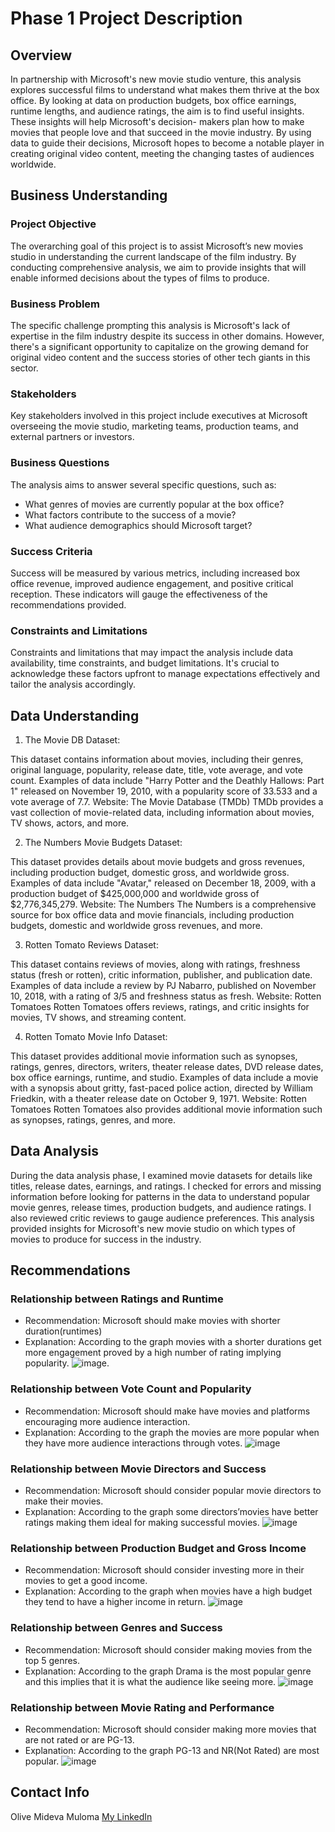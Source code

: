 # Phase 1 Project Description

## Overview
In partnership with Microsoft's new movie studio venture, this analysis explores successful films to understand what makes them thrive at the box office. By looking at data on production budgets, box office earnings, runtime lengths, and audience ratings, the aim is to find useful insights. These insights will help Microsoft's decision- makers plan how to make movies that people love and that succeed in the movie industry. By using data to guide their decisions, Microsoft hopes to become a notable player in creating original video content, meeting the changing tastes of audiences worldwide.

## Business Understanding

### Project Objective
The overarching goal of this project is to assist Microsoft’s new movies studio in understanding the current landscape of the film industry. By conducting comprehensive analysis, we aim to provide insights that will enable informed decisions about the types of films to produce.

### Business Problem
The specific challenge prompting this analysis is Microsoft's lack of expertise in the film industry despite its success in other domains. However, there's a significant opportunity to capitalize on the growing demand for original video content and the success stories of other tech giants in this sector.

 ### Stakeholders
 Key stakeholders involved in this project include executives at Microsoft overseeing the movie studio, marketing teams, production teams, and external partners or investors.

### Business Questions
The analysis aims to answer several specific questions, such as:
* What genres of movies are currently popular at the box office?
* What factors contribute to the success of a movie?
* What audience demographics should Microsoft target?

### Success Criteria
Success will be measured by various metrics, including increased box office revenue, improved audience engagement, and positive critical reception. These indicators will gauge the effectiveness of the recommendations provided.

### Constraints and Limitations
Constraints and limitations that may impact the analysis include data availability, time constraints, and budget limitations. It's crucial to acknowledge these factors upfront to manage expectations effectively and tailor the analysis accordingly.

## Data Understanding
1. The Movie DB Dataset:

This dataset contains information about movies, including their genres, original language, popularity, release date, title, vote average, and vote count. Examples of data include "Harry Potter and the Deathly Hallows: Part 1" released on November 19, 2010, with a popularity score of 33.533 and a vote average of 7.7. 
Website: The Movie Database (TMDb)
TMDb provides a vast collection of movie-related data, including information about movies, TV shows, actors, and more.

2. The Numbers Movie Budgets Dataset:

This dataset provides details about movie budgets and gross revenues, including production budget, domestic gross, and worldwide gross. Examples of data include "Avatar," released on December 18, 2009, with a production budget of $425,000,000 and worldwide gross of $2,776,345,279.
Website: The Numbers
The Numbers is a comprehensive source for box office data and movie financials, including production budgets, domestic and worldwide gross revenues, and more.

3. Rotten Tomato Reviews Dataset:

This dataset contains reviews of movies, along with ratings, freshness status (fresh or rotten), critic information, publisher, and publication date. Examples of data include a review by PJ Nabarro, published on November 10, 2018, with a rating of 3/5 and freshness status as fresh.
Website: Rotten Tomatoes
Rotten Tomatoes offers reviews, ratings, and critic insights for movies, TV shows, and streaming content.

4. Rotten Tomato Movie Info Dataset:

This dataset provides additional movie information such as synopses, ratings, genres, directors, writers, theater release dates, DVD release dates, box office earnings, runtime, and studio. Examples of data include a movie with a synopsis about gritty, fast-paced police action, directed by William Friedkin, with a theater release date on October 9, 1971.
Website: Rotten Tomatoes
Rotten Tomatoes also provides additional movie information such as synopses, ratings, genres, and more.

## Data Analysis

During the data analysis phase, I examined movie datasets for details like titles, release dates, earnings, and ratings. I checked for errors and missing information before looking for patterns in the data to understand popular movie genres, release times, production budgets, and audience ratings. I also reviewed critic reviews to gauge audience preferences. This analysis provided insights for Microsoft's new movie studio on which types of movies to produce for success in the industry.

## Recommendations

### Relationship between Ratings and Runtime

* Recommendation: Microsoft should make movies with shorter duration(runtimes)
* Explanation: According to the graph movies with a shorter durations get more engagement proved by a high number of rating implying popularity.
![image](https://github.com/olivemideva/dsc-phase-1-project-v2-4/blob/master/Images/Average%20Rating%20Across%20Different%20Runtimes.png).

### Relationship between Vote Count and Popularity

* Recommendation: Microsoft should make have movies and platforms encouraging more audience interaction.
* Explanation: According to the graph the movies are more popular when they have more audience interactions through votes.
 ![image](https://github.com/olivemideva/dsc-phase-1-project-v2-4/blob/master/Images/Relationship%20between%20Popularity%20and%20Vote%20Count.png)
 
### Relationship between Movie Directors and Success

* Recommendation: Microsoft should consider popular movie directors to make their movies.
* Explanation: According to the graph some directors’movies have better ratings making them ideal for making successful movies.
![image](https://github.com/olivemideva/dsc-phase-1-project-v2-4/blob/master/Images/Top%2020%20directors.png)

### Relationship between Production Budget and Gross Income

* Recommendation: Microsoft should consider investing more in their movies to get a good income.
* Explanation: According to the graph when movies have a high budget they tend to have a higher income in return.
![image](https://github.com/olivemideva/dsc-phase-1-project-v2-4/blob/master/Images/Correlation%20between%20budget%20and%20total%20gross%20revenue.png)

### Relationship between Genres and Success

* Recommendation: Microsoft should consider making movies from the top 5 genres.
* Explanation: According to the graph Drama is the most popular genre and this implies that it is what the audience like seeing more.
![image](https://github.com/olivemideva/dsc-phase-1-project-v2-4/blob/master/Images/Correlation%20between%20budget%20and%20total%20gross%20revenue.png)

### Relationship between Movie Rating and Performance

* Recommendation: Microsoft should consider making more movies that are not rated or are PG-13.
* Explanation: According to the graph PG-13 and NR(Not Rated) are most popular.
![image](https://github.com/olivemideva/dsc-phase-1-project-v2-4/blob/master/Images/Relationship%20between%20Movie%20rating%20and%20Box%20office%20performance.png)

## Contact Info
Olive Mideva Muloma
[My LinkedIn](https://www.linkedin.com/in/olive-mideva-ab312921b/)

